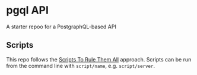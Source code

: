 # pgql API

A starter repoo for a PostgraphQL-based API

## Scripts

This repo follows the [Scripts To Rule Them All] approach. Scripts can be run
from the command line with `script/name`, e.g. `script/server`.

[scripts to rule them all]: https://github.com/github/scripts-to-rule-them-all
